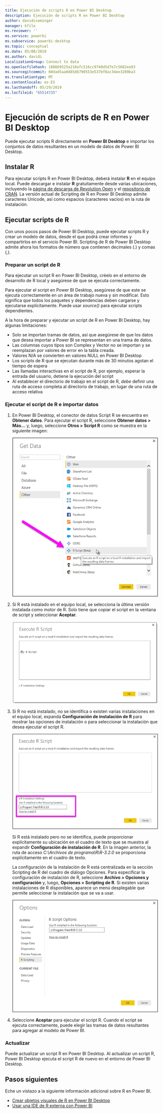 ```yaml
---
title: Ejecución de scripts R en Power BI Desktop
description: Ejecución de scripts R en Power BI Desktop
author: davidiseminger
manager: kfile
ms.reviewer: ''
ms.service: powerbi
ms.subservice: powerbi-desktop
ms.topic: conceptual
ms.date: 05/08/2019
ms.author: davidi
LocalizationGroup: Connect to data
ms.openlocfilehash: 188669525a210afc516cc9740d5d7e7c5682ea93
ms.sourcegitcommit: 60dad5aa0d85db790553e537bf8ac34ee3289ba3
ms.translationtype: MT
ms.contentlocale: es-ES
ms.lasthandoff: 05/29/2019
ms.locfileid: "65514735"
---
```

# <a name="run-r-scripts-in-power-bi-desktop"></a>Ejecución de scripts de R en Power BI Desktop
Puede ejecutar scripts R directamente en **Power BI Desktop** e importar los conjuntos de datos resultantes en un modelo de datos de Power BI Desktop.

## <a name="install-r"></a>Instalar R
Para ejecutar scripts R en Power BI Desktop, deberá instalar **R** en el equipo local. Puede descargar e instalar **R** gratuitamente desde varias ubicaciones, incluyendo la [página de descarga de Revolution Open](https://mran.revolutionanalytics.com/download/) y el [repositorio de CRAN](https://cran.r-project.org/bin/windows/base/). La versión actual de Scripting de R en Power BI Desktop admite caracteres Unicode, así como espacios (caracteres vacíos) en la ruta de instalación.

## <a name="run-r-scripts"></a>Ejecutar scripts de R
Con unos pocos pasos de Power BI Desktop, puede ejecutar scripts R y crear un modelo de datos, desde el que podrá crear informes y compartirlos en el servicio Power BI. Scripting de R de Power BI Desktop admite ahora los formatos de número que contienen decimales (.) y comas (,).

### <a name="prepare-an-r-script"></a>Preparar un script de R
Para ejecutar un script R en Power BI Desktop, créelo en el entorno de desarrollo de R local y asegúrese de que se ejecuta correctamente.

Para ejecutar el script en Power BI Desktop, asegúrese de que este se ejecuta correctamente en un área de trabajo nueva y sin modificar. Esto significa que todos los paquetes y dependencias deben cargarse y ejecutarse explícitamente. Puede usar *source()* para ejecutar scripts dependientes.

A la hora de preparar y ejecutar un script de R en Power BI Desktop, hay algunas limitaciones:

* Solo se importan tramas de datos, así que asegúrese de que los datos que desea importar a Power BI se representan en una trama de datos.
* Las columnas cuyos tipos son Complex y Vector no se importan y se reemplazan por valores de error en la tabla creada.
* Valores N/A se convierten en valores NULL en Power BI Desktop
* Los scripts de R que se ejecutan durante más de 30 minutos agotan el tiempo de espera
* Las llamadas interactivas en el script de R, por ejemplo, esperar la entrada del usuario, detiene la ejecución del script
* Al establecer el directorio de trabajo en el script de R, *debe* definir una ruta de acceso completa al directorio de trabajo, en lugar de una ruta de acceso relativa

### <a name="run-your-r-script-and-import-data"></a>Ejecutar el script de R e importar datos
1. En Power BI Desktop, el conector de datos Script R se encuentra en **Obtener datos**. Para ejecutar el script R, seleccione **Obtener datos &gt; Más...** y, luego, seleccione **Otros &gt; Script R** como se muestra en la siguiente imagen:
   
   ![](media/desktop-r-scripts/r-scripts-1.png)
2. Si R está instalado en el equipo local, se selecciona la última versión instalada como motor de R. Solo tiene que copiar el script en la ventana de script y seleccionar **Aceptar**.
   
   ![](media/desktop-r-scripts/r-scripts-2.png)
3. Si R no está instalado, no se identifica o existen varias instalaciones en el equipo local, expanda **Configuración de instalación de R** para mostrar las opciones de instalación o para seleccionar la instalación que desea ejecutar el script R.
   
   ![](media/desktop-r-scripts/r-scripts-3.png)
   
   Si R está instalado pero no se identifica, puede proporcionar explícitamente su ubicación en el cuadro de texto que se muestra al expandir **Configuración de instalación de R**. En la imagen anterior, la ruta de acceso *C:\Archivos de programa\R\R-3.2.0* se proporciona explícitamente en el cuadro de texto.
   
   La configuración de la instalación de R está centralizada en la sección Scripting de R del cuadro de diálogo Opciones. Para especificar la configuración de instalación de R, seleccione **Archivo > Opciones y configuración** y, luego, **Opciones > Scripting de R**. Si existen varias instalaciones de R disponibles, aparece un menú desplegable que permite seleccionar la instalación que se va a usar.
   
   ![](media/desktop-r-scripts/r-scripts-4.png)
4. Seleccione **Aceptar** para ejecutar el script R. Cuando el script se ejecuta correctamente, puede elegir las tramas de datos resultantes para agregar al modelo de Power BI.

### <a name="refresh"></a>Actualizar
Puede actualizar un script R en Power BI Desktop. Al actualizar un script R, Power BI Desktop ejecuta el script R de nuevo en el entorno de Power BI Desktop.

## <a name="next-steps"></a>Pasos siguientes
Eche un vistazo a la siguiente información adicional sobre R en Power BI.

* [Crear objetos visuales de R en Power BI Desktop](desktop-r-visuals.md)
* [Usar una IDE de R externa con Power BI](desktop-r-ide.md)

